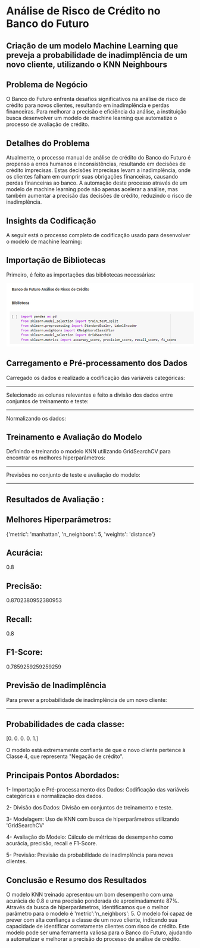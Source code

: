 # Análise de Risco de Crédito no Banco do Futuro

## Criação de um modelo Machine Learning que preveja a probabilidade de inadimplência de um novo cliente, utilizando o KNN Neighbours

## Problema de Negócio
O Banco do Futuro enfrenta desafios significativos na análise de risco de crédito para novos clientes, resultando em inadimplência e perdas financeiras. Para melhorar a precisão e eficiência da análise, a instituição busca desenvolver um modelo de machine learning que automatize o processo de avaliação de crédito.

## Detalhes do Problema
Atualmente, o processo manual de análise de crédito do Banco do Futuro é propenso a erros humanos e inconsistências, resultando em decisões de crédito imprecisas. Estas decisões imprecisas levam a inadimplência, onde os clientes falham em cumprir suas obrigações financeiras, causando perdas financeiras ao banco. A automação deste processo através de um modelo de machine learning pode não apenas acelerar a análise, mas também aumentar a precisão das decisões de crédito, reduzindo o risco de inadimplência.

## Insights da Codificação
A seguir está o processo completo de codificação usado para desenvolver o modelo de machine learning:

## Importação de Bibliotecas
Primeiro, é feito as importações das bibliotecas necessárias:

![Importação_de_Bibliotecas](img/Importação_de_Bibliotecas.png)

## Carregamento e Pré-processamento dos Dados
Carregado os dados e realizado a codificação das variáveis categóricas:

----------

Selecionado as colunas relevantes e feito a divisão dos dados entre conjuntos de treinamento e teste:

-----------

Normalizando os dados:

## Treinamento e Avaliação do Modelo
Definindo e treinando o modelo KNN utilizando GridSearchCV para encontrar os melhores hiperparâmetros:

-----------

Previsões no conjunto de teste e avaliação do modelo:


----------------

## Resultados de Avaliação :
## Melhores Hiperparâmetros: 
{'metric': 'manhattan', 'n_neighbors': 5, 'weights': 'distance'}
## Acurácia:
0.8
## Precisão:
0.8702380952380953
## Recall:
0.8
## F1-Score:
0.7859259259259259

## Previsão de Inadimplência
Para prever a probabilidade de inadimplência de um novo cliente:

---------------

## Probabilidades de cada classe:
[0. 0. 0. 0. 1.]

O modelo está extremamente confiante de que o novo cliente pertence à Classe 4, que representa "Negação de crédito".

## Principais Pontos Abordados:
1- Importação e Pré-processamento dos Dados: Codificação das variáveis categóricas e normalização dos dados.

2- Divisão dos Dados: Divisão em conjuntos de treinamento e teste.

3- Modelagem: Uso de KNN com busca de hiperparâmetros utilizando 'GridSearchCV'

4- Avaliação do Modelo: Cálculo de métricas de desempenho como acurácia, precisão, recall e F1-Score.

5- Previsão: Previsão da probabilidade de inadimplência para novos clientes.

## Conclusão e Resumo dos Resultados
O modelo KNN treinado apresentou um bom desempenho com uma acurácia de 0.8 e uma precisão ponderada de aproximadamente 87%. Através da busca de hiperparâmetros, identificamos que o melhor parâmetro para o modelo é 'metric':'n_neighbors': 5. O modelo foi capaz de prever com alta confiança a classe de um novo cliente, indicando sua capacidade de identificar corretamente clientes com risco de crédito. Este modelo pode ser uma ferramenta valiosa para o Banco do Futuro, ajudando a automatizar e melhorar a precisão do processo de análise de crédito.




